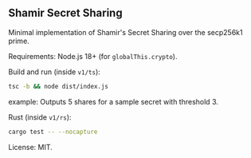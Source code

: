 ## Shamir Secret Sharing

Minimal implementation of Shamir's Secret Sharing over the secp256k1 prime.

Requirements: Node.js 18+ (for `globalThis.crypto`).

Build and run (inside `v1/ts`):
```bash
tsc -b && node dist/index.js
```

example: Outputs 5 shares for a sample secret with threshold 3.

Rust (inside `v1/rs`):
```bash
cargo test -- --nocapture
```

License: MIT.

